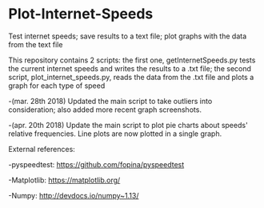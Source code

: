 # Plot-Internet-Speeds
Test internet speeds; save results to a text file; plot graphs with the data from the text file

This repository contains 2 scripts: the first one, getInternetSpeeds.py tests the current internet speeds and writes the results to a .txt file; the second script, plot_internet_speeds.py, reads the data from the .txt file and plots a graph for each type of speed

-(mar. 28th 2018) Updated the main script to take outliers into consideration; also added more recent graph screenshots.

-(apr. 20th 2018) Update the main script to plot pie charts about speeds' relative frequencies. Line plots are now plotted in a single graph.

External references:

-pyspeedtest: https://github.com/fopina/pyspeedtest

-Matplotlib: https://matplotlib.org/

-Numpy: http://devdocs.io/numpy~1.13/
